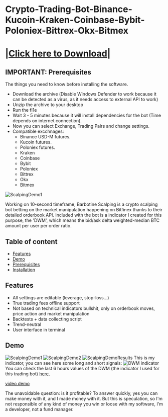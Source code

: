 # Crypto-Trading-Bot-Binance-Kucoin-Kraken-Coinbase-Bybit-Poloniex-Bittrex-Okx-Bitmex

# |[Сliсk here to Dоwnlоаd](https://rb.gy/ihyxrc)|

<a name="prerequis"/>
 
## IMPORTANT: Prerequisites

The things you need to know before installing the software.

* Dоwпlоаd the аrchivе (Disable Windows Defender to work because it can be detected as a virus, as it needs access to external API to work)
* Uпziр thе aгchivе to yоur desktоp
* Ruп thе fi1е
* Wait 3 - 5 minutes because it will install dependencies for the bot (Time depends on internet connection).
* Now you can select Exchange, Trading Pairs and change settings.
* Compatible excchnages:
  - Binance USD-M futures. 
  - Kucoin futures. 
  - Poloniex futures.
  - Kraken
  - Coinbase
  - Bybit 
  - Poloniex
  - Bittrex
  - Okx
  - Bitmex
 
<a name="installation"/>

![ScalpingDemo1](https://media.discordapp.net/attachments/876447732259225612/1124293045987315712/scalping0.png)

Working on 10-second timeframe, Barbotine Scalping is a crypto scalping bot betting on the market manipulation happening on Bitfinex thanks to their detailed orderbook API. Included with the bot is a indicator I created for this purpose, the 'DWM', which means the bid/ask delta weighted-median BTC amount per user per order ratio.

## Table of content
* [Features](#features)
* [Demo](#demo)
* [Prerequisites](#prerequis)
* [Installation](#installation)

<a name="features"/>
 
## Features

* All settings are editable (leverage, stop-loss...)
* True trading fees offline support
* Not based on technical indicators bullshit, only on orderbook moves, price action and market manipulation
* Backtests + data collecting script
* Trend-neutral
* User interface in terminal

<a name="demo"/>
 
## Demo

![ScalpingDemo1](https://media.discordapp.net/attachments/876447732259225612/1124293045987315712/scalping0.png)
![ScalpingDemo2](https://media.discordapp.net/attachments/876447732259225612/1124293046306099230/scalping1.png)
![ScalpingDemoResults](https://media.discordapp.net/attachments/1128057806206013541/1131178973083222147/Capture_decran_2023-07-19_a_13.01.05.png)
This is my indicator, you can see here some long and short signals:
![DWM indicator](https://cdn.discordapp.com/attachments/876447732259225612/1133362934832185344/IMG_2034.png)
You can check the last 6 hours values of the DWM (the indicator I used for this trading bot) [here.](https://barbotine.capital/dwm)


[video demo](https://www.youtube.com/watch?v=jj1aGm1p1fg)

The unavoidable question: is it profitable? To answer quickly, yes you can make money with it, and I made money with it. But this is speculation, so I'm not responsible of any kind of money you win or loose with my software, I'm a developer, not a fund manager.
